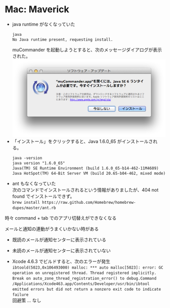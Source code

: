 # Mac: Maverick

* java runtime がなくなっていた
  ```
  java
  No Java runtime present, requesting install.
  ```
  muCommander を起動しようとすると、次のメッセージダイアログが表示された。  
  ![java runtime](maverick_java_runtime.png)
* 「インストール」をクリックすると、Java 1.6.0_65 がインストールされる。  
  ```
  java -version
  java version "1.6.0_65"
  Java(TM) SE Runtime Environment (build 1.6.0_65-b14-462-11M4609)
  Java HotSpot(TM) 64-Bit Server VM (build 20.65-b04-462, mixed mode)
  ```
* ant もなくなっていた  
  次のコマンドでインストールされるという情報がありましたが、404 not found でインストールできず。  
  `brew install https://raw.github.com/Homebrew/homebrew-dupes/master/ant.rb`


時々 command + tab でのアプリ切替えができなくなる


メールと通知の連動がうまくいかない時がある  
* 既読のメールが通知センターに表示されている
* 未読のメールが通知センターに表示されていない

* Xcode 4.6.3 でビルドすると、次のエラーが発生  
`ibtoold(5023,0x106493000) malloc: *** auto malloc[5023]: error: GC operation on unregistered thread. Thread registered implicitly. Break on auto_zone_thread_registration_error() to debug.Command /Applications/Xcode463.app/Contents/Developer/usr/bin/ibtool emitted errors but did not return a nonzero exit code to indicate failure`  
回避策 … なし
